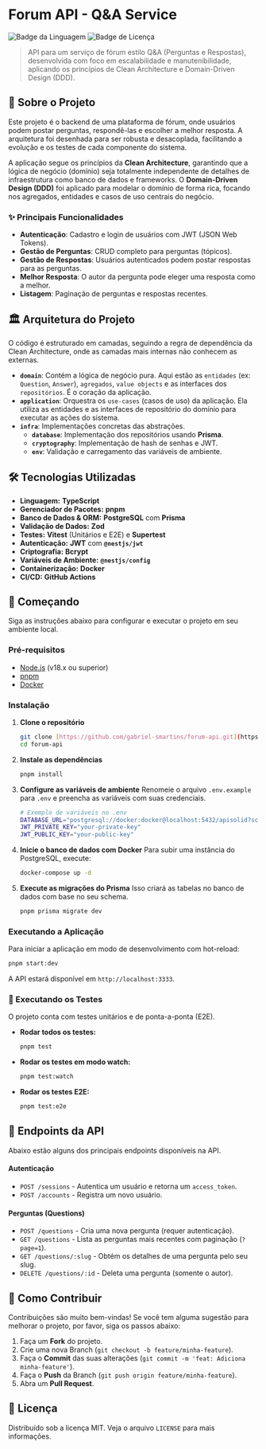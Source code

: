 # Forum API - Q&A Service

![Badge da Linguagem](https://img.shields.io/github/languages/top/gabriel-smartins/forum-api)
![Badge de Licença](https://img.shields.io/github/license/gabriel-smartins/forum-api)

> API para um serviço de fórum estilo Q&A (Perguntas e Respostas), desenvolvida com foco em escalabilidade e manutenibilidade, aplicando os princípios de Clean Architecture e Domain-Driven Design (DDD).

## 📝 Sobre o Projeto

Este projeto é o backend de uma plataforma de fórum, onde usuários podem postar perguntas, respondê-las e escolher a melhor resposta. A arquitetura foi desenhada para ser robusta e desacoplada, facilitando a evolução e os testes de cada componente do sistema.

A aplicação segue os princípios da **Clean Architecture**, garantindo que a lógica de negócio (domínio) seja totalmente independente de detalhes de infraestrutura como banco de dados e frameworks. O **Domain-Driven Design (DDD)** foi aplicado para modelar o domínio de forma rica, focando nos agregados, entidades e casos de uso centrais do negócio.

### ✨ Principais Funcionalidades

* **Autenticação**: Cadastro e login de usuários com JWT (JSON Web Tokens).
* **Gestão de Perguntas**: CRUD completo para perguntas (tópicos).
* **Gestão de Respostas**: Usuários autenticados podem postar respostas para as perguntas.
* **Melhor Resposta**: O autor da pergunta pode eleger uma resposta como a melhor.
* **Listagem**: Paginação de perguntas e respostas recentes.

## 🏛️ Arquitetura do Projeto

O código é estruturado em camadas, seguindo a regra de dependência da Clean Architecture, onde as camadas mais internas não conhecem as externas.

* **`domain`**: Contém a lógica de negócio pura. Aqui estão as `entidades` (ex: `Question`, `Answer`), `agregados`, `value objects` e as interfaces dos `repositórios`. É o coração da aplicação.
* **`application`**: Orquestra os `use-cases` (casos de uso) da aplicação. Ela utiliza as entidades e as interfaces de repositório do domínio para executar as ações do sistema.
* **`infra`**: Implementações concretas das abstrações.
    * **`database`**: Implementação dos repositórios usando **Prisma**.
    * **`cryptography`**: Implementação de hash de senhas e JWT.
    * **`env`**: Validação e carregamento das variáveis de ambiente.

## 🛠️ Tecnologias Utilizadas

* **Linguagem:** **TypeScript**
* **Gerenciador de Pacotes:** **pnpm**
* **Banco de Dados & ORM:** **PostgreSQL** com **Prisma**
* **Validação de Dados:** **Zod**
* **Testes:** **Vitest** (Unitários e E2E) e **Supertest**
* **Autenticação:** **JWT** com **`@nestjs/jwt`**
* **Criptografia:** **Bcrypt**
* **Variáveis de Ambiente:** **`@nestjs/config`**
* **Containerização:** **Docker**
* **CI/CD:** **GitHub Actions**

## 🚀 Começando

Siga as instruções abaixo para configurar e executar o projeto em seu ambiente local.

### Pré-requisitos

* [Node.js](https://nodejs.org/en/) (v18.x ou superior)
* [pnpm](https://pnpm.io/installation)
* [Docker](https://www.docker.com/products/docker-desktop/)

### Instalação

1.  **Clone o repositório**
    ```bash
    git clone [https://github.com/gabriel-smartins/forum-api.git](https://github.com/gabriel-smartins/forum-api.git)
    cd forum-api
    ```

2.  **Instale as dependências**
    ```bash
    pnpm install
    ```

3.  **Configure as variáveis de ambiente**
    Renomeie o arquivo `.env.example` para `.env` e preencha as variáveis com suas credenciais.
    ```bash
    # Exemplo de variáveis no .env
    DATABASE_URL="postgresql://docker:docker@localhost:5432/apisolid?schema=public"
    JWT_PRIVATE_KEY="your-private-key"
    JWT_PUBLIC_KEY="your-public-key"
    ```

4.  **Inicie o banco de dados com Docker**
    Para subir uma instância do PostgreSQL, execute:
    ```bash
    docker-compose up -d
    ```

5.  **Execute as migrações do Prisma**
    Isso criará as tabelas no banco de dados com base no seu schema.
    ```bash
    pnpm prisma migrate dev
    ```

### Executando a Aplicação

Para iniciar a aplicação em modo de desenvolvimento com hot-reload:

```bash
pnpm start:dev
```

A API estará disponível em `http://localhost:3333`.

### 🧪 Executando os Testes

O projeto conta com testes unitários e de ponta-a-ponta (E2E).

* **Rodar todos os testes:**
    ```bash
    pnpm test
    ```
* **Rodar os testes em modo watch:**
    ```bash
    pnpm test:watch
    ```
* **Rodar os testes E2E:**
    ```bash
    pnpm test:e2e
    ```

## 📖 Endpoints da API

Abaixo estão alguns dos principais endpoints disponíveis na API.

#### Autenticação

* `POST /sessions` - Autentica um usuário e retorna um `access_token`.
* `POST /accounts` - Registra um novo usuário.

#### Perguntas (Questions)

* `POST /questions` - Cria uma nova pergunta (requer autenticação).
* `GET /questions` - Lista as perguntas mais recentes com paginação (`?page=1`).
* `GET /questions/:slug` - Obtém os detalhes de uma pergunta pelo seu slug.
* `DELETE /questions/:id` - Deleta uma pergunta (somente o autor).

## 🤝 Como Contribuir

Contribuições são muito bem-vindas! Se você tem alguma sugestão para melhorar o projeto, por favor, siga os passos abaixo:

1.  Faça um **Fork** do projeto.
2.  Crie uma nova Branch (`git checkout -b feature/minha-feature`).
3.  Faça o **Commit** das suas alterações (`git commit -m 'feat: Adiciona minha-feature'`).
4.  Faça o **Push** da Branch (`git push origin feature/minha-feature`).
5.  Abra um **Pull Request**.

## 📄 Licença

Distribuído sob a licença MIT. Veja o arquivo `LICENSE` para mais informações.
